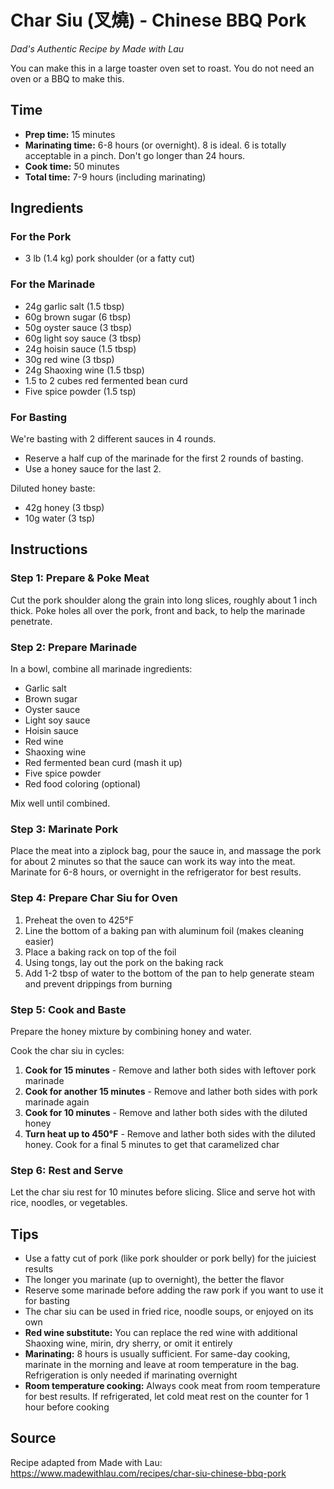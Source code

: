 # Char Siu (叉燒) - Chinese BBQ Pork
*Dad's Authentic Recipe by Made with Lau*

You can make this in a large toaster oven set to roast. You do not need an oven or a BBQ to make this. 

## Time
- **Prep time:** 15 minutes
- **Marinating time:** 6-8 hours (or overnight). 8 is ideal. 6 is totally acceptable in a pinch. Don't go longer than 24 hours. 
- **Cook time:** 50 minutes
- **Total time:** 7-9 hours (including marinating)

## Ingredients

### For the Pork
- 3 lb (1.4 kg) pork shoulder (or a fatty cut)

### For the Marinade
- 24g garlic salt (1.5 tbsp)
- 60g brown sugar (6 tbsp)
- 50g oyster sauce (3 tbsp)
- 60g light soy sauce (3 tbsp)
- 24g hoisin sauce (1.5 tbsp)
- 30g red wine (3 tbsp)
- 24g Shaoxing wine (1.5 tbsp)
- 1.5 to 2 cubes red fermented bean curd
- Five spice powder (1.5 tsp)
### For Basting

We're basting with 2 different sauces in 4 rounds. 

- Reserve a half cup of the marinade for the first 2 rounds of basting. 
- Use a honey sauce for the last 2.

Diluted honey baste:
- 42g honey (3 tbsp)
- 10g water (3 tsp)

## Instructions

### Step 1: Prepare & Poke Meat
Cut the pork shoulder along the grain into long slices, roughly about 1 inch thick. Poke holes all over the pork, front and back, to help the marinade penetrate.

### Step 2: Prepare Marinade
In a bowl, combine all marinade ingredients:
- Garlic salt
- Brown sugar
- Oyster sauce
- Light soy sauce
- Hoisin sauce
- Red wine
- Shaoxing wine
- Red fermented bean curd (mash it up)
- Five spice powder
- Red food coloring (optional)

Mix well until combined.

### Step 3: Marinate Pork
Place the meat into a ziplock bag, pour the sauce in, and massage the pork for about 2 minutes so that the sauce can work its way into the meat. Marinate for 6-8 hours, or overnight in the refrigerator for best results.

### Step 4: Prepare Char Siu for Oven
1. Preheat the oven to 425°F
2. Line the bottom of a baking pan with aluminum foil (makes cleaning easier)
3. Place a baking rack on top of the foil
4. Using tongs, lay out the pork on the baking rack
5. Add 1-2 tbsp of water to the bottom of the pan to help generate steam and prevent drippings from burning

### Step 5: Cook and Baste
Prepare the honey mixture by combining honey and water.

Cook the char siu in cycles:
1. **Cook for 15 minutes** - Remove and lather both sides with leftover pork marinade
2. **Cook for another 15 minutes** - Remove and lather both sides with pork marinade again
3. **Cook for 10 minutes** - Remove and lather both sides with the diluted honey
4. **Turn heat up to 450°F** - Remove and lather both sides with the diluted honey. Cook for a final 5 minutes to get that caramelized char

### Step 6: Rest and Serve
Let the char siu rest for 10 minutes before slicing. Slice and serve hot with rice, noodles, or vegetables.

## Tips
- Use a fatty cut of pork (like pork shoulder or pork belly) for the juiciest results
- The longer you marinate (up to overnight), the better the flavor
- Reserve some marinade before adding the raw pork if you want to use it for basting
- The char siu can be used in fried rice, noodle soups, or enjoyed on its own
- **Red wine substitute:** You can replace the red wine with additional Shaoxing wine, mirin, dry sherry, or omit it entirely
- **Marinating:** 8 hours is usually sufficient. For same-day cooking, marinate in the morning and leave at room temperature in the bag. Refrigeration is only needed if marinating overnight
- **Room temperature cooking:** Always cook meat from room temperature for best results. If refrigerated, let cold meat rest on the counter for 1 hour before cooking

## Source
Recipe adapted from Made with Lau: https://www.madewithlau.com/recipes/char-siu-chinese-bbq-pork